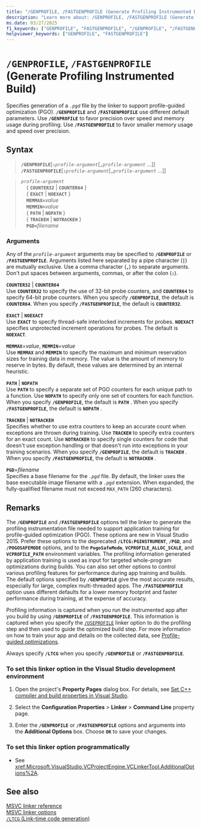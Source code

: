 ```yaml
---
title: "/GENPROFILE, /FASTGENPROFILE (Generate Profiling Instrumented Build)"
description: "Learn more about: /GENPROFILE, /FASTGENPROFILE (Generate Profiling Instrumented Build)"
ms.date: 03/27/2025
f1_keywords: ["GENPROFILE", "FASTGENPROFILE", "/GENPROFILE", "/FASTGENPROFILE"]
helpviewer_keywords: ["GENPROFILE", "FASTGENPROFILE"]
---
```

# `/GENPROFILE`, `/FASTGENPROFILE` (Generate Profiling Instrumented Build)

Specifies generation of a *`.pgd`* file by the linker to support profile-guided optimization (PGO). **`/GENPROFILE`** and **`/FASTGENPROFILE`** use different default parameters. Use **`/GENPROFILE`** to favor precision over speed and memory usage during profiling. Use **`/FASTGENPROFILE`** to favor smaller memory usage and speed over precision.

## Syntax

> **`/GENPROFILE`**\[**`:`**_`profile-argument`_\[**`,`**_`profile-argument`_ ...]]\
> **`/FASTGENPROFILE`**\[**`:`**_`profile-argument`_\[**`,`**_`profile-argument`_ ...]]

> *`profile-argument`*\
> &emsp;{ **`COUNTER32`** &vert; **`COUNTER64`** }\
> &emsp;{ **`EXACT`** &vert; **`NOEXACT`** }\
> &emsp;**`MEMMAX=`**_value_\
> &emsp;**`MEMMIN=`**_value_\
> &emsp;{ **`PATH`** &vert; **`NOPATH`** }\
> &emsp;{ **`TRACKEH`** &vert; **`NOTRACKEH`** }\
> &emsp;**`PGD=`**_filename_

### Arguments

Any of the *`profile-argument`* arguments may be specified to **`/GENPROFILE`** or **`/FASTGENPROFILE`**. Arguments listed here separated by a pipe character (**`|`**) are mutually exclusive. Use a comma character (**`,`**) to separate arguments. Don't put spaces between arguments, commas, or after the colon (**`:`**).

**`COUNTER32`** &vert; **`COUNTER64`**\
Use **`COUNTER32`** to specify the use of 32-bit probe counters, and **`COUNTER64`** to specify  64-bit probe counters. When you specify **`/GENPROFILE`**, the default is **`COUNTER64`**. When you specify **`/FASTGENPROFILE`**, the default is **`COUNTER32`**.

**`EXACT`** &vert; **`NOEXACT`**\
Use **`EXACT`** to specify thread-safe interlocked increments for probes. **`NOEXACT`** specifies unprotected increment operations for probes. The default is **`NOEXACT`**.

**`MEMMAX`**=*value*, **`MEMMIN`**=*value*\
Use **`MEMMAX`** and **`MEMMIN`** to specify the maximum and minimum reservation sizes for training data in memory. The value is the amount of memory to reserve in bytes. By default, these values are determined by an internal heuristic.

**`PATH`**  &vert; **`NOPATH`**\
Use **`PATH`**  to specify a separate set of PGO counters for each unique path to a function. Use **`NOPATH`**  to specify only one set of counters for each function. When you specify **`/GENPROFILE`**, the default is **`PATH`** . When you specify **`/FASTGENPROFILE`**, the default is **`NOPATH`** .

**`TRACKEH`**  &vert; **`NOTRACKEH`**\
Specifies whether to use extra counters to keep an accurate count when exceptions are thrown during training. Use **`TRACKEH`**  to specify extra counters for an exact count. Use **`NOTRACKEH`**  to specify single counters for code that doesn't use exception handling or that doesn't run into exceptions in your training scenarios.  When you specify **`/GENPROFILE`**, the default is **`TRACKEH`** . When you specify **`/FASTGENPROFILE`**, the default is **`NOTRACKEH`** .

**`PGD`**=*filename*\
Specifies a base filename for the *`.pgd`* file. By default, the linker uses the base executable image filename with a *`.pgd`* extension. When expanded, the fully-qualified filename must not exceed `MAX_PATH` (260 characters).

## Remarks

The **`/GENPROFILE`** and **`/FASTGENPROFILE`** options tell the linker to generate the profiling instrumentation file needed to support application training for profile-guided optimization (PGO). These options are new in Visual Studio 2015. Prefer these options to the deprecated **`/LTCG:PGINSTRUMENT`**, **`/PGD`**, and **`/POGOSAFEMODE`** options, and to the **`PogoSafeMode`**, **`VCPROFILE_ALLOC_SCALE`**, and **`VCPROFILE_PATH`** environment variables. The profiling information generated by application training is used as input for targeted whole-program optimizations during builds. You can also set other options to control various profiling features for performance during app training and builds. The default options specified by **`/GENPROFILE`** give the most accurate results, especially for large, complex multi-threaded apps. The **`/FASTGENPROFILE`** option uses different defaults for a lower memory footprint and faster performance during training, at the expense of accuracy.

Profiling information is captured when you run the instrumented app after you build by using **`/GENPROFILE`** of **`/FASTGENPROFILE`**. This information is captured when you specify the [`/USEPROFILE`](useprofile.md) linker option to do the profiling step and then used to guide the optimized build step. For more information on how to train your app and details on the collected data, see [Profile-guided optimizations](../profile-guided-optimizations.md).

Always specify **`/LTCG`** when you specify **`/GENPROFILE`** or **`/FASTGENPROFILE`**.

### To set this linker option in the Visual Studio development environment

1. Open the project's **Property Pages** dialog box. For details, see [Set C++ compiler and build properties in Visual Studio](../working-with-project-properties.md).

1. Select the **Configuration Properties** > **Linker** > **Command Line** property page.

1. Enter the **`/GENPROFILE`** or **`/FASTGENPROFILE`** options and arguments into the **Additional Options** box. Choose **`OK`** to save your changes.

### To set this linker option programmatically

- See <xref:Microsoft.VisualStudio.VCProjectEngine.VCLinkerTool.AdditionalOptions%2A>.

## See also

[MSVC linker reference](linking.md)\
[MSVC linker options](linker-options.md)\
[`/LTCG` (Link-time code generation)](ltcg-link-time-code-generation.md)
